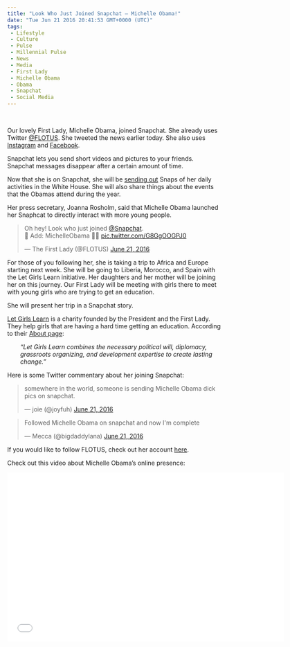 ```yaml
---
title: "Look Who Just Joined Snapchat — Michelle Obama!"
date: "Tue Jun 21 2016 20:41:53 GMT+0000 (UTC)"
tags: 
 - Lifestyle
 - Culture
 - Pulse
 - Millennial Pulse
 - News
 - Media
 - First Lady
 - Michelle Obama
 - Obama
 - Snapchat
 - Social Media
---
```

<p><!--OffDef--><br>
<!--Ads1--></p><p>Our lovely First Lady, Michelle Obama, joined Snapchat. She already uses Twitter <a href="https://twitter.com/FLOTUS" onclick="__gaTracker(&apos;send&apos;, &apos;event&apos;, &apos;outbound-article&apos;, &apos;https://twitter.com/FLOTUS&apos;, &apos;@FLOTUS&apos;);" target="_blank">@FLOTUS</a>. She tweeted the news earlier today. She also uses <a href="https://www.instagram.com/michelleobama/" onclick="__gaTracker(&apos;send&apos;, &apos;event&apos;, &apos;outbound-article&apos;, &apos;https://www.instagram.com/michelleobama/&apos;, &apos;Instagram&apos;);" target="_blank">Instagram</a> and <a href="https://www.facebook.com/michelleobama/" onclick="__gaTracker(&apos;send&apos;, &apos;event&apos;, &apos;outbound-article&apos;, &apos;https://www.facebook.com/michelleobama/&apos;, &apos;Facebook&apos;);" target="_blank">Facebook</a>.</p><p>Snapchat lets you send short videos and pictures to your friends. Snapchat&#xA0;messages disappear after a certain amount of time.</p><p>Now that she is on Snapchat, she will be <a href="http://www.theverge.com/2016/6/21/11987828/michelle-obama-joins-snapchat" onclick="__gaTracker(&apos;send&apos;, &apos;event&apos;, &apos;outbound-article&apos;, &apos;http://www.theverge.com/2016/6/21/11987828/michelle-obama-joins-snapchat&apos;, &apos;sending out&apos;);" target="_blank">sending out</a> Snaps of her daily activities in the White House. She will also share things about the events that the Obamas attend during the year.</p><p>Her press secretary, Joanna Rosholm, said that Michelle Obama launched her Snaphcat to directly interact with more young people.</p><blockquote class="twitter-tweet" data-width="500"><p lang="en" dir="ltr">Oh hey! Look who just joined <a href="https://twitter.com/Snapchat" onclick="__gaTracker(&apos;send&apos;, &apos;event&apos;, &apos;outbound-article&apos;, &apos;https://twitter.com/Snapchat&apos;, &apos;@Snapchat&apos;);">@Snapchat</a>.<br>&#x1F47B; Add: MichelleObama &#x1F481;&#x1F3FD; <a href="https://t.co/G8GgOOGPJ0" onclick="__gaTracker(&apos;send&apos;, &apos;event&apos;, &apos;outbound-article&apos;, &apos;https://t.co/G8GgOOGPJ0&apos;, &apos;pic.twitter.com/G8GgOOGPJ0&apos;);">pic.twitter.com/G8GgOOGPJ0</a></p>
<p>&#x2014; The First Lady (@FLOTUS) <a href="https://twitter.com/FLOTUS/status/745306140502822912" onclick="__gaTracker(&apos;send&apos;, &apos;event&apos;, &apos;outbound-article&apos;, &apos;https://twitter.com/FLOTUS/status/745306140502822912&apos;, &apos;June 21, 2016&apos;);">June 21, 2016</a></p></blockquote><p><script async src="//platform.twitter.com/widgets.js" charset="utf-8"></script></p><p>For those of you following her, she is taking a trip to Africa and Europe starting next week. She will be going to Liberia, Morocco, and Spain with the Let Girls Learn initiative. Her daughters and her mother will be joining her on this journey. Our First Lady will be meeting with girls there to meet with young girls who are trying to get an education.</p><p>She will present her trip in a Snapchat story.</p><p><a href="https://letgirlslearn.gov/" onclick="__gaTracker(&apos;send&apos;, &apos;event&apos;, &apos;outbound-article&apos;, &apos;https://letgirlslearn.gov/&apos;, &apos;Let Girls Learn&apos;);" target="_blank">Let Girls Learn</a>&#xA0;is a charity founded by the President and the First Lady. They help girls that are having a hard time getting an education. According to their <a href="https://letgirlslearn.gov/about/" onclick="__gaTracker(&apos;send&apos;, &apos;event&apos;, &apos;outbound-article&apos;, &apos;https://letgirlslearn.gov/about/&apos;, &apos;About page&apos;);" target="_blank">About page</a>:</p><p style="padding-left: 30px;"><em>&#x201C;Let Girls Learn combines the necessary political will, diplomacy, grassroots organizing, and development expertise to create lasting change.&#x201D;</em></p><p>Here is some Twitter commentary about her joining Snapchat:</p><blockquote class="twitter-tweet" data-width="500"><p lang="en" dir="ltr">somewhere in the world, someone is sending Michelle Obama dick pics on snapchat.</p>
<p>&#x2014; joie (@joyfuh) <a href="https://twitter.com/joyfuh/status/745328514233155585" onclick="__gaTracker(&apos;send&apos;, &apos;event&apos;, &apos;outbound-article&apos;, &apos;https://twitter.com/joyfuh/status/745328514233155585&apos;, &apos;June 21, 2016&apos;);">June 21, 2016</a></p></blockquote><p><script async src="//platform.twitter.com/widgets.js" charset="utf-8"></script></p><p><!--Ads2--></p><blockquote class="twitter-tweet" data-width="500"><p lang="en" dir="ltr">Followed Michelle Obama on snapchat and now I&apos;m complete</p>
<p>&#x2014; Mecca (@bigdaddylana) <a href="https://twitter.com/bigdaddylana/status/745327998652424192" onclick="__gaTracker(&apos;send&apos;, &apos;event&apos;, &apos;outbound-article&apos;, &apos;https://twitter.com/bigdaddylana/status/745327998652424192&apos;, &apos;June 21, 2016&apos;);">June 21, 2016</a></p></blockquote><p><script async src="//platform.twitter.com/widgets.js" charset="utf-8"></script></p><p>If you would like to follow FLOTUS, check out her account <a href="https://www.snapchat.com/add/michelleobama" onclick="__gaTracker(&apos;send&apos;, &apos;event&apos;, &apos;outbound-article&apos;, &apos;https://www.snapchat.com/add/michelleobama&apos;, &apos;here&apos;);" target="_blank">here</a>.</p><p>Check out this video about Michelle Obama&#x2019;s online presence:</p><p><span class="embed-youtube" style="text-align:center; display: block;"><iframe class="youtube-player" type="text/html" width="640" height="390" src="//www.youtube.com/embed/0QY72R3ZDzw?version=3&amp;rel=1&amp;fs=1&amp;autohide=2&amp;showsearch=0&amp;showinfo=1&amp;iv_load_policy=1&amp;wmode=transparent" allowfullscreen="true" style="border:0;"></iframe></span></p>